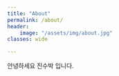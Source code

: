 ```yaml
---
title: "About"
permalink: /about/
header: 
    image: "/assets/img/about.jpg"
classes: wide

---
```


안녕하세요 진수박 입니다.

